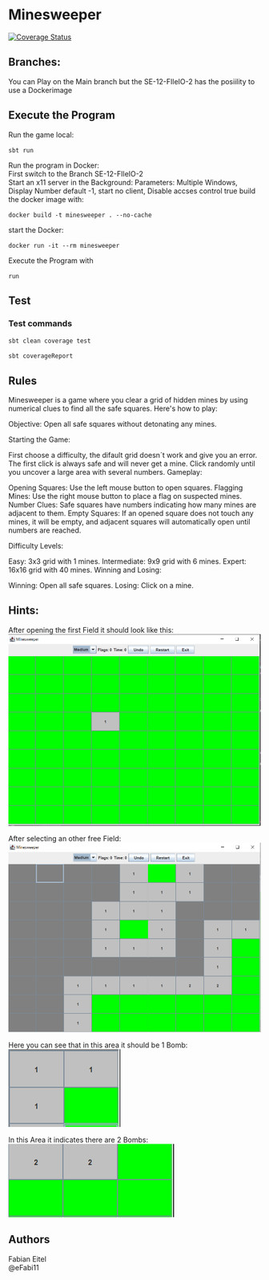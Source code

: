 # Minesweeper

[![Coverage Status](https://coveralls.io/repos/github/eFabi11/Minesweeper/badge.svg?branch=main)](https://coveralls.io/github/eFabi11/Minesweeper?branch=main)



## Branches:

You can Play on the Main branch but the SE-12-FIleIO-2 has the posiility to use a Dockerimage

## Execute the Program

Run the game local: 

```
sbt run
```

Run the program in Docker: <br />
First switch to the Branch SE-12-FIleIO-2 <br />
Start an x11 server in the Background: Parameters: Multiple Windows, Display Number default -1, start no client, Disable accses control true
build the docker image with:

```
docker build -t minesweeper . --no-cache
```
start the Docker:

```
docker run -it --rm minesweeper
```

Execute the Program with

```
run
```

## Test

### Test commands

```
sbt clean coverage test
```

```
sbt coverageReport
```

## Rules
Minesweeper is a game where you clear a grid of hidden mines by using numerical clues to find all the safe squares. Here's how to play:

Objective: Open all safe squares without detonating any mines.

Starting the Game:

First choose a difficulty, the difault grid doesn´t work and give you an error.
The first click is always safe and will never get a mine.
Click randomly until you uncover a large area with several numbers.
Gameplay:

Opening Squares: Use the left mouse button to open squares.
Flagging Mines: Use the right mouse button to place a flag on suspected mines.
Number Clues: Safe squares have numbers indicating how many mines are adjacent to them.
Empty Squares: If an opened square does not touch any mines, it will be empty, and adjacent squares will automatically open until numbers are reached.

Difficulty Levels:

Easy: 3x3 grid with 1 mines.
Intermediate: 9x9 grid with 6 mines.
Expert: 16x16 grid with 40 mines.
Winning and Losing:

Winning: Open all safe squares.
Losing: Click on a mine.


## Hints:

After opening the first Field  it should look like this:
![start](src/main/resources/pic1.png)

After selecting an other free Field:
![open](src/main/resources/pic2.png)

Here you can see that in this area it should be 1 Bomb: <br />
![one_Field](src/main/resources/pic3.png)

In this Area it indicates there are 2 Bombs: <br />
![2_bombs](src/main/resources/pic4.png)</br>

## Authors

Fabian Eitel <br />
@eFabi11

